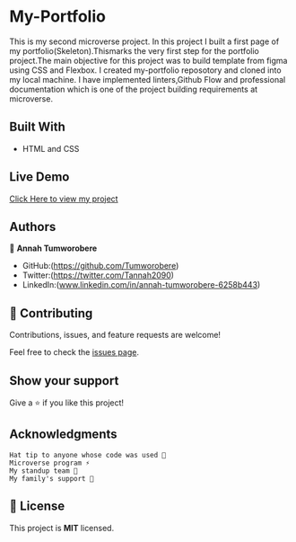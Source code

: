 # My-Portfolio
This is my second microverse project. In this project I built a first page of my portfolio(Skeleton).Thismarks the very first step for the portfolio project.The main objective for this project was to build template from figma using CSS and Flexbox. I created my-portfolio reposotory and cloned into my local machine. I have implemented linters,Github Flow and professional documentation which is one of the project building requirements at microverse.

## Built With
- HTML and CSS

## Live Demo
[Click Here to view my project](https://tumworobere.github.io/Portfolio/)
## Authors
👤 **Annah Tumworobere**

- GitHub:(https://github.com/Tumworobere)
- Twitter:(https://twitter.com/Tannah2090)
- LinkedIn:(www.linkedin.com/in/annah-tumworobere-6258b443)


## 🤝 Contributing

Contributions, issues, and feature requests are welcome!

Feel free to check the [issues page](../../issues/).


## Show your support

Give a ⭐ if you like this project!


## Acknowledgments

    Hat tip to anyone whose code was used 🔰
    Microverse program ⚡
    My standup team 🏹
    My family's support 🙌


## 📝 License

This project is **MIT** licensed.